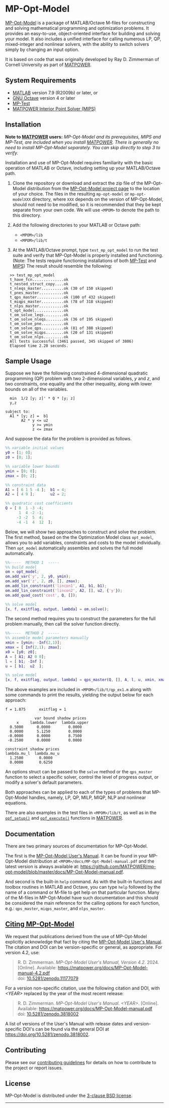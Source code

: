 MP-Opt-Model
============

[MP-Opt-Model][1] is a package of MATLAB/Octave M-files for constructing
and solving mathematical programming and optimization problems. It provides
an easy-to-use, object-oriented interface for building and solving your
model. It also includes a unified interface for calling numerous LP, QP,
mixed-integer and nonlinear solvers, with the ability to switch solvers
simply by changing an input option.

It is based on code that was originally developed by Ray D. Zimmerman of
Cornell University as part of [MATPOWER][2].


System Requirements
-------------------

*   [MATLAB][3] version 7.9 (R2009b) or later, or
*   [GNU Octave][4] version 4 or later
*   [MP-Test][5]
*   [MATPOWER Interior Point Solver (MIPS)][6]


Installation
------------

**Note to [MATPOWER][2] users:** _MP-Opt-Model and its prerequisites, MIPS
and MP-Test, are included when you install [MATPOWER][2]. There is generally
no need to install MP-Opt-Model separately. You can skip directly to step 3
to verify._

Installation and use of MP-Opt-Model requires familiarity with the basic operation
of MATLAB or Octave, including setting up your MATLAB/Octave path.

1.  Clone the repository or download and extract the zip file of the MP-Opt-Model
    distribution from the [MP-Opt-Model project page][1] to the location of your
    choice. The files in the resulting `mp-opt-model` or `mp-opt-modelXXX` directory,
    where `XXX` depends on the version of MP-Opt-Model, should not need to be
    modified, so it is recommended that they be kept separate from your
    own code. We will use `<MPOM>` to denote the path to this directory.

2.  Add the following directories to your MATLAB or Octave path:
    *   `<MPOM>/lib`
    *   `<MPOM>/lib/t`

3.  At the MATLAB/Octave prompt, type `test_mp_opt_model` to run the test suite and
    verify that MP-Opt-Model is properly installed and functioning. (Note: The
    tests require functioning installations of both [MP-Test][5] and
    [MIPS][6]) The result should resemble the following:
```
  >> test_mp_opt_model
  t_have_fcn..............ok
  t_nested_struct_copy....ok
  t_nleqs_master..........ok (30 of 150 skipped)
  t_pnes_master...........ok
  t_qps_master............ok (100 of 432 skipped)
  t_miqps_master..........ok (78 of 318 skipped)
  t_nlps_master...........ok
  t_opt_model.............ok
  t_om_solve_leqs.........ok
  t_om_solve_nleqs........ok (36 of 195 skipped)
  t_om_solve_pne..........ok
  t_om_solve_qps..........ok (81 of 388 skipped)
  t_om_solve_miqps........ok (20 of 131 skipped)
  t_om_solve_nlps.........ok
  All tests successful (3461 passed, 345 skipped of 3806)
  Elapsed time 2.28 seconds.
```

Sample Usage
------------

Suppose we have the following constrained 4-dimensional quadratic
programming (QP) problem with two 2-dimensional variables, _y_ and _z_,
and two constraints, one equality and the other inequality, along with
lower bounds on all of the variables.

```
  min  1/2 [y; z]' * Q * [y; z]
  y,z

subject to:
  A1 * [y; z] =  b1
       A2 * y <= u2
            y >= ymin
            z <= zmax
```

And suppose the data for the problem is provided as follows.

```matlab
%% variable initial values
y0 = [1; 0];
z0 = [0; 1];

%% variable lower bounds
ymin = [0; 0];
zmax = [0; 2];

%% constraint data
A1 = [ 6 1 5 -4 ];  b1 = 4;
A2 = [ 4 9 ];       u2 = 2;

%% quadratic cost coefficients
Q = [ 8  1 -3 -4;
      1  4 -2 -1;
     -3 -2  5  4;
     -4 -1  4  12  ];
```

Below, we will show two approaches to construct and solve the problem.
The first method, based on the the Optimization Model class `opt_model`,
allows you to add variables, constraints and costs to the model
individually. Then `opt_model` automatically assembles and solves the
full model automatically.


```matlab
%%-----  METHOD 1  -----
%% build model
om = opt_model;
om.add_var('y', 2, y0, ymin);
om.add_var('z', 2, z0, [], zmax);
om.add_lin_constraint('lincon1', A1, b1, b1);
om.add_lin_constraint('lincon2', A2, [], u2, {'y'});
om.add_quad_cost('cost', Q, []);

%% solve model
[x, f, exitflag, output, lambda] = om.solve();
```

The second method requires you to construct the parameters for the full
problem manually, then call the solver function directly.

```matlab
%%-----  METHOD 2  -----
%% assemble model parameters manually
xmin = [ymin; -Inf(2,1)];
xmax = [ Inf(2,1); zmax];
x0 = [y0; z0];
A = [ A1; A2 0 0];
l = [ b1; -Inf ];
u = [ b1;  u2  ];

%% solve model
[x, f, exitflag, output, lambda] = qps_master(Q, [], A, l, u, xmin, xmax, x0);
```

The above examples are included in `<MPOM>/lib/t/qp_ex1.m` along with
some commands to print the results, yielding the output below for
each approach:


```
f = 1.875      exitflag = 1

             var bound shadow prices
     x     lambda.lower  lambda.upper
  0.5000      0.0000        0.0000
  0.0000      5.1250        0.0000
 -0.0000      0.0000        8.7500
 -0.2500      0.0000        0.0000

constraint shadow prices
lambda.mu_l  lambda.mu_u
  1.2500       0.0000
  0.0000       0.6250
```

An options struct can be passed to the `solve` method or the
`qps_master` function to select a specific solver, control the level of
progress output, or modify a solver's default parameters.

Both approaches can be applied to each of the types of problems that
MP-Opt-Model handles, namely, LP, QP, MILP, MIQP, NLP and nonlinear equations.

There are also examples in the test files in `<MPOM>/lib/t`, as well as in
the [`opf_setup()`][12] and [`opf_execute()`][13] functions in [MATPOWER][2].


Documentation
-------------

There are two primary sources of documentation for MP-Opt-Model.

The first is the [MP-Opt-Model User's Manual][7]. It can be found in
your MP-Opt-Model distribution at `<MPOM>/docs/MP-Opt-Model-manual.pdf`
and the latest version is always available at:
<https://github.com/MATPOWER/mp-opt-model/blob/master/docs/MP-Opt-Model-manual.pdf>.

And second is the built-in `help` command. As with the built-in
functions and toolbox routines in MATLAB and Octave, you can type `help`
followed by the name of a command or M-file to get help on that particular
function. Many of the M-files in MP-Opt-Model have such documentation and this
should be considered the main reference for the calling options for each
function, e.g.: `qps_master`, `miqps_master`, and `nlps_master`.


[Citing MP-Opt-Model][10]
-------------------------

We request that publications derived from the use of MP-Opt-Model
explicitly acknowledge that fact by citing the [MP-Opt-Model User's Manual][7].
The citation and DOI can be version-specific or general, as appropriate.
For version 4.2, use:

>   R. D. Zimmerman. *MP-Opt-Model User's Manual, Version 4.2*. 2024.
    [Online]. Available: https://matpower.org/docs/MP-Opt-Model-manual-4.2.pdf  
    doi: [10.5281/zenodo.11177079](https://doi.org/10.5281/zenodo.11177079)

For a version non-specific citation, use the following citation and DOI,
with *\<YEAR\>* replaced by the year of the most recent release:

>   R. D. Zimmerman. *MP-Opt-Model User's Manual*. *\<YEAR\>*.
    [Online]. Available: https://matpower.org/docs/MP-Opt-Model-manual.pdf  
    doi: [10.5281/zenodo.3818002][11]

A list of versions of the User's Manual with release dates and
version-specific DOI's can be found via the general DOI at
https://doi.org/10.5281/zenodo.3818002.


Contributing
------------

Please see our [contributing guidelines][8] for details on how to
contribute to the project or report issues.


License
-------

MP-Opt-Model is distributed under the [3-clause BSD license][9].

----
[1]: https://github.com/MATPOWER/mp-opt-model
[2]: https://matpower.org/
[3]: https://www.mathworks.com/
[4]: https://www.gnu.org/software/octave/
[5]: https://github.com/MATPOWER/mptest
[6]: https://github.com/MATPOWER/mips
[7]: docs/MP-Opt-Model-manual.pdf
[8]: CONTRIBUTING.md
[9]: LICENSE
[10]: CITATION
[11]: https://doi.org/10.5281/zenodo.3818002
[12]: https://github.com/MATPOWER/matpower/blob/master/lib/opf_setup.m
[13]: https://github.com/MATPOWER/matpower/blob/master/lib/opf_execute.m